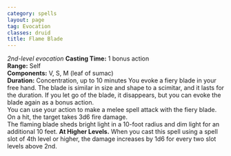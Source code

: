 ```yaml
---
category: spells
layout: page
tag: Evocation
classes: druid
title: Flame Blade
---
```


_2nd-level evocation_ **Casting Time:** 1 bonus action    
**Range:** Self    
**Components:** V, S, M (leaf of sumac)    
**Duration:** Concentration, up to 10 minutes You evoke a fiery blade in your free hand. The blade is similar in size and shape to a scimitar, and it lasts for the duration. If you let go of the blade, it disappears, but you can evoke the blade again as a bonus action.    
You can use your action to make a melee spell attack with the fiery blade. On a hit, the target takes 3d6 fire damage.    
The flaming blade sheds bright light in a 10-foot radius and dim light for an additional 10 feet. **At Higher Levels.** When you cast this spell using a spell slot of 4th level or higher, the damage increases by 1d6 for every two slot levels above 2nd. 